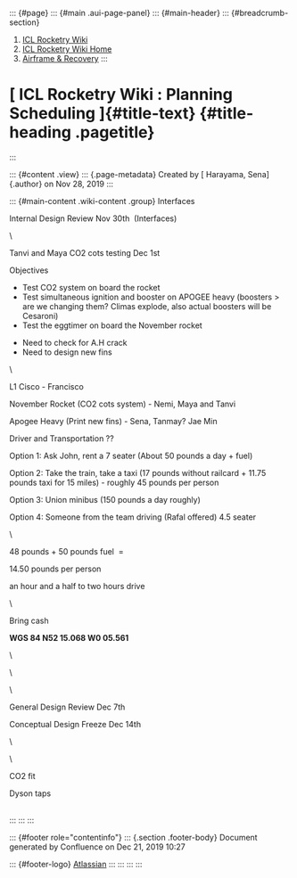 ::: {#page}
::: {#main .aui-page-panel}
::: {#main-header}
::: {#breadcrumb-section}
1.  [ICL Rocketry Wiki](index.html)
2.  [ICL Rocketry Wiki Home](ICL-Rocketry-Wiki-Home_142270843.html)
3.  [Airframe & Recovery](142271815.html)
:::

[ ICL Rocketry Wiki : Planning Scheduling ]{#title-text} {#title-heading .pagetitle}
========================================================
:::

::: {#content .view}
::: {.page-metadata}
Created by [ Harayama, Sena]{.author} on Nov 28, 2019
:::

::: {#main-content .wiki-content .group}
Interfaces

Internal Design Review Nov 30th  (Interfaces)

\

Tanvi and Maya CO2 cots testing Dec 1st

Objectives

-   Test CO2 system on board the rocket
-   Test simultaneous ignition and booster on APOGEE heavy (boosters \>
    are we changing them? Climas explode, also actual boosters will be
    Cesaroni)
-   Test the eggtimer on board the November rocket

<!-- -->

-   Need to check for A.H crack
-   Need to design new fins

\

L1 Cisco - Francisco

November Rocket (CO2 cots system) - Nemi, Maya and Tanvi 

Apogee Heavy (Print new fins) - Sena, Tanmay? Jae Min

Driver and Transportation ??

Option 1: Ask John, rent a 7 seater (About 50 pounds a day + fuel) 

Option 2: Take the train, take a taxi (17 pounds without railcard +
11.75 pounds taxi for 15 miles) - roughly 45 pounds per person

Option 3: Union minibus (150 pounds a day roughly)

Option 4: Someone from the team driving (Rafal offered) 4.5 seater

\

48 pounds + 50 pounds fuel  =

14.50 pounds per person

an hour and a half to two hours drive

\

Bring cash

**WGS 84 N52 15.068 W0 05.561**

\

\

\

General Design Review Dec 7th 

Conceptual Design Freeze Dec 14th 

\

\

CO2 fit

Dyson taps 

\
:::
:::
:::

::: {#footer role="contentinfo"}
::: {.section .footer-body}
Document generated by Confluence on Dec 21, 2019 10:27

::: {#footer-logo}
[Atlassian](http://www.atlassian.com/)
:::
:::
:::
:::
